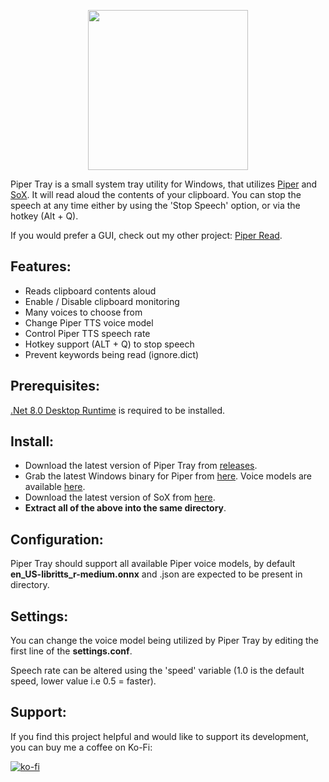 <p align="center"> <img width="256" height="256" src="https://github.com/jame25/Piper-Tray/assets/13631646/95cf62c7-9248-4195-864b-57771d922bd6"></p>


Piper Tray is a small system tray utility for Windows, that utilizes [Piper](https://github.com/rhasspy/piper) and [SoX](https://sourceforge.net/projects/sox/). It will read aloud the contents of your clipboard. You can stop the speech at any time either by using the 'Stop Speech' option, or via the hotkey (Alt + Q).

If you would prefer a GUI, check out my other project: [Piper Read](https://github.com/jame25/piper-read).


## Features:

* Reads clipboard contents aloud
* Enable / Disable clipboard monitoring
* Many voices to choose from
* Change Piper TTS voice model
* Control Piper TTS speech rate
* Hotkey support (ALT + Q) to stop speech
* Prevent keywords being read (ignore.dict)  

## Prerequisites:

[.Net 8.0 Desktop Runtime](https://dotnet.microsoft.com/en-us/download/dotnet/8.0) is required to be installed.

## Install:

- Download the latest version of Piper Tray from [releases](https://github.com/jame25/Piper-Tray/releases/).
- Grab the latest Windows binary for Piper from [here](https://github.com/rhasspy/piper/releases). Voice models are available [here](https://huggingface.co/rhasspy/piper-voices/tree/main).
- Download the latest version of SoX from [here](https://sourceforge.net/projects/sox/files/sox/).
- <b>Extract all of the above into the same directory</b>.

## Configuration:

Piper Tray should support all available Piper voice models, by default **en_US-libritts_r-medium.onnx** and .json are expected to be present in directory.

## Settings:

You can change the voice model being utilized by Piper Tray by editing the first line of the **settings.conf**.

Speech rate can be altered using the 'speed' variable (1.0 is the default speed, lower value i.e 0.5 = faster).

## Support:

If you find this project helpful and would like to support its development, you can buy me a coffee on Ko-Fi:

[![ko-fi](https://ko-fi.com/img/githubbutton_sm.svg)](https://ko-fi.com/jame25)

